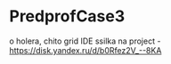 # PredprofCase3
o holera, chito grid IDE 
ssilka na project - https://disk.yandex.ru/d/b0Rfez2V_--8KA
